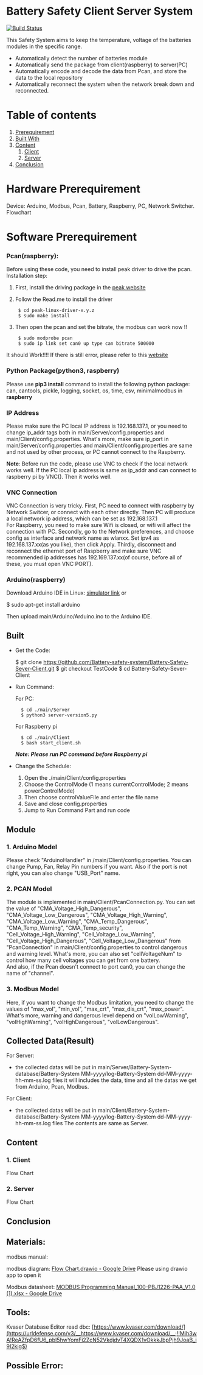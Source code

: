 # Battery Safety Client Server System

[![Build Status](https://travis-ci.org/joemccann/dillinger.svg?branch=master)](https://travis-ci.org/joemccann/dillinger)

This Safety System aims to keep the temperature, voltage of the batteries modules in the specific range. 

- Automatically detect the number of batteries module
- Automatically send the package from client(raspberry) to server(PC)
- Automatically encode and decode the data from Pcan, and store the data to the local repository
- Automatically reconnect the system when the network break down and reconnected.

# Table of contents

1. [Prerequirement](#Prerequirement)
2. [Built With](#BuiltWith)
3. [Content](#Content)
   1. [Client](#Client)
   2. [Server](#Server)
4. [Conclusion](#Conclusion)

# Hardware Prerequirement <a name="Hardware Prerequirement"></a>
Device: Arduino, Modbus, Pcan, Battery, Raspberry, PC, Network Switcher.
Flowchart

# Software Prerequirement <a name="Software Prerequirement"></a>

### Pcan(raspberry): 
Before using these code, you need to install peak driver to drive the pcan. <br/>
Installation step: <br />

1. First, install the driving package in the [peak website](https://www.peak-system.com/fileadmin/media/linux/files/peak-linux-driver-8.11.0.tar.gz) 
2. Follow the Read.me to install the driver
   
   ```console
    $ cd peak-linux-driver-x.y.z
    $ sudo make install
   ```
3. Then open the pcan and set the bitrate, the modbus can work now !!
   
   ```console
    $ sudo modprobe pcan
    $ sudo ip link set can0 up type can bitrate 500000
   ```
It should Work!!!!
If there is still error, please refer to this [website](https://forum.peak-system.com/viewtopic.php?f=59&t=3381)

### Python Package(python3, raspberry)
Please use **pip3 install** command to install the following python package: can, cantools, pickle, logging, socket, os, time, csv, minimalmodbus in **raspberry**


### IP Address
Please make sure the PC local IP address is 192.168.137.1, or you need to change ip_addr tags both in main/Server/config.properties and main/Client/config.properties.
What's more, make sure ip_port in main/Server/config.properties and main/Client/config.properties are same and not used by other process, or PC cannot connect to the Raspberry.  

**Note**: Before run the code, please use VNC to check if the local network works well. If the PC local ip address is same as ip_addr and can connect to raspberry pi by VNC(). Then it works well. 

### VNC Connection
VNC Connection is very tricky. First, PC need to connect with raspberry by Network Switcer, or connect with each other directly. Then PC will produce a local network ip address, which can be set as 192.168.137.1 <br />
For Raspberry, you need to make sure Wifi is closed, or wifi will affect the connection with PC. Secondly, go to the Network preferences, and choose config as interface and network name as wlanxx. Set ipv4 as 192.168.137.xx(as you like), then click Apply. Thirdly, disconnect and reconnect the ethernet port of Raspberry and make sure VNC recommended ip addresses has 192.169.137.xx(of course, before all of these, you must open VNC PORT). 

### Arduino(raspberry)
Download Arduino IDE in Linux:
	[simulator link](https://www.tinkercad.com/things/bGWVayF3Z1h-start-simulating/editel?lessonid=EHD2303J3YPUS5Z&projectid=OIYJ88OJ3OPN3EA&collectionid=OIYJ88OJ3OPN3EA&tenant=circuits#/lesson-viewer)
or	

$ sudo apt-get install arduino<br />

Then upload main/Arduino/Arduino.ino to the Arduino IDE. 

## Built <a name="BuiltWith"></a>

* Get the Code: 

  $ git clone https://github.com/Battery-safety-system/Battery-Safety-Sever-Client.git
  $ git checkout TestCode
  $ cd Battery-Safety-Sever-Client


* Run Command: <br />
 
 
    For PC: 
    
        $ cd ./main/Server
        $ python3 server-version5.py 
    
    
    
    For Raspberry pi

        $ cd ./main/Client
        $ bash start_client.sh
        
      
    ***Note: Please run PC command before Raspberry pi***
    
* Change the Schedule: <br />
   1. Open the ./main/Client/config.properties <br />
   2. Choose the ControlMode (1 means currentControlMode; 2 means powerControlMode) <br />
   3. Then choose controlValueFile and enter the file name <br />
   4. Save and close config.properties <br />
   5. Jump to Run Command Part and run code <br />
   
   
## Module <a name="Module"></a>

### 1. Arduino Model

Please check "ArduinoHandler" in /main/Client/config.properties. You can change Pump, Fan, Relay Pin numbers if you want. Also if the port is not right, you can also change "USB_Port" name. 

### 2. PCAN Model
The module is implemented in main/Client/PcanConnection.py. You can set the value of "CMA_Voltage_High_Dangerous", "CMA_Voltage_Low_Dangerous", "CMA_Voltage_High_Warning", "CMA_Voltage_Low_Warning", "CMA_Temp_Dangerous", "CMA_Temp_Warning", "CMA_Temp_security", "Cell_Voltage_High_Warning", "Cell_Voltage_Low_Warning", "Cell_Voltage_High_Dangerous", "Cell_Voltage_Low_Dangerous" from "PcanConnection" in main/Client/config.properties to control dangerous and warning level. What's more, you can also set "cellVoltageNum" to control how many cell voltages you can get from one battery. 
<br /> And also, if the Pcan doesn't connect to port can0, you can change the name of "channel". 

### 3. Modbus Model
Here, if you want to change the Modbus limitation, you need to change the values of  "max_vol", "min_vol", "max_crt", "max_dis_crt", "max_power". <br /> What's more, warning and dangerous level depend on "volLowWarning", "volHighWarning", "volHighDangerous", "volLowDangerous".

## Collected Data(Result) 

For Server: 
* the collected datas will be put in main/Server/Battery-System-database/Battery-System MM-yyyy/log-Battery-System dd-MM-yyyy-hh-mm-ss.log files
it will includes the data, time and all the datas we get from Arduino, Pcan, Modbus.

For Client:
* the collected datas will be put in main/Client/Battery-System-database/Battery-System MM-yyyy/log-Battery-System dd-MM-yyyy-hh-mm-ss.log files
The contents are same as Server. 





## Content  <a name="Content"></a>

### 1. Client <a name="Client"></a>
Flow Chart

### 2. Server <a name="Server"></a>

Flow Chart

## Conclusion <a name="Conclusion"></a>

## Materials:

modbus manual:

modbus diagram:  [Flow Chart.drawio - Google Drive](https://drive.google.com/file/d/1NNy5NgrcA9PDrtHOePHVPRTp49nq5HQm/view?usp=sharing) Please using drawio app to open it

Modbus datasheet: [MODBUS Programming Manual_100-PBJ1226-PAA_V1.0 (1).xlsx - Google Drive](https://drive.google.com/file/d/1G2-0vgNjH8J68ZtONMKIYocuhhOb2BkP/view?usp=sharing)

## Tools:

 Kvaser Database Editor read dbc: [https://www.kvaser.com/download/](https://urldefense.com/v3/__https://www.kvaser.com/download/__;!!Mih3wA!ReAZfpD6fU6_pbI5hwYomFi2ZcN52VkdjdvT4XQDX1vOkkkJbpPjh9JoaB_i9I2kig$)
 
 ## Possible Error: 
 
